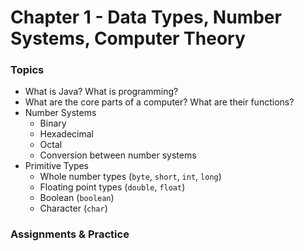 # Chapter 1 - Data Types, Number Systems, Computer Theory


### Topics
- What is Java? What is programming?
- What are the core parts of a computer? What are their functions?
- Number Systems
    - Binary
    - Hexadecimal 
    - Octal 
    - Conversion between number systems
- Primitive Types
    - Whole number types (```byte```, ```short```, ```int```, ```long```)
    - Floating point types (```double```, ```float```)
    - Boolean (```boolean```)
    - Character (```char```)


### Assignments & Practice